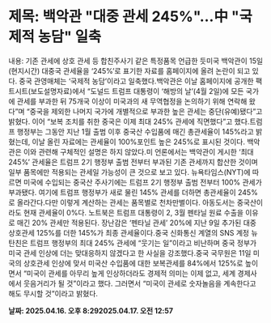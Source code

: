 # **제목: 백악관 "대중 관세 245%"…中 "국제적 농담" 일축**

  내용: 기존 관세에 상호 관세 등 합친주사기 같은 특정품목 언급한 듯미국 백악관이 15일(현지시간) 대중국 관세율을 ‘245%’로 표기한 자료를 홈페이지에 올려 논란이 되고 있다. 중국 관영매체는 ‘국제적 농담’이라고 일축했다.백악관은 이날 홈페이지에 공개한 팩트시트(보도설명자료)에서 “도널드 트럼프 대통령이 ‘해방의 날’(4월 2일)에 모든 국가에 관세를 부과한 뒤 75개국 이상이 미국과의 새 무역협정을 논의하기 위해 연락해 왔다”며 “중국을 제외한 나머지 국가에 개별적으로 부과한 높은 관세는 중단(유예)됐다”고 밝혔다. 이어 “보복 조치를 취한 중국은 이제 최대 245% 관세에 직면했다”고 했다.트럼프 행정부는 그동안 지난 1월 출범 이후 중국산 수입품에 매긴 총관세율이 145%라고 밝혔는데, 이날 올린 자료에는 관세율이 100%포인트 높은 245%로 표시된 것이다. 백악관은 이와 관련해 구체적인 설명은 하지 않았다.미 언론에서는 백악관이 게시한 ‘최대 245%’ 관세율은 트럼프 2기 행정부 출범 전부터 부과된 기존 관세까지 합산한 것이며 일부 품목에만 적용되는 관세일 가능성이 큰 것으로 보고 있다. 뉴욕타임스(NYT)에 따르면 미국에 수입되는 중국산 주사기에는 트럼프 2기 행정부 출범 전부터 100% 관세가 부과됐다. 여기에 트럼프 행정부가 새로 물린 145% 관세를 더하면 총관세율이 245%로 올라간다.다만 이렇게 계산하는 관세는 품목별로 천차만별이다. 아동도서는 중국산이라도 현재 관세율이 0%다. 노트북은 트럼프 대통령이 2, 3월 펜타닐 원료 수출을 이유로 매긴 20% 관세만 적용된다. 장난감은 ‘펜타닐 관세’ 20%에 지난 9일 추가된 대중 상호관세 125%를 더한 145%가 최종 관세율이다.중국 신화통신 계열의 SNS 계정 뉴탄친은 트럼프 행정부의 최대 245% 관세에 “웃기는 일”이라고 비난하며 중국 정부가 미국 관세 인상에 더는 맞대응하지 않겠다고 한 사실을 강조했다.중국 국무원은 11일 미국의 상호관세 인상에 맞서 미국산 수입품에 대한 보복관세를 84%에서 125%로 높이면서 “미국이 관세를 아무리 높게 인상하더라도 경제적 의미는 이제 없고, 세계 경제사에서 웃음거리가 될 것”이라고 했다. 그러면서 “미국이 관세로 숫자놀음을 계속한다고 해도 무시할 것”이라고 밝혔다.

  **날짜: 2025.04.16. 오후 8:292025.04.17. 오전 12:57**